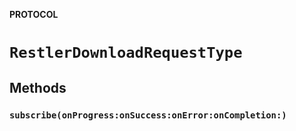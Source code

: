 **PROTOCOL**

# `RestlerDownloadRequestType`

## Methods
### `subscribe(onProgress:onSuccess:onError:onCompletion:)`

